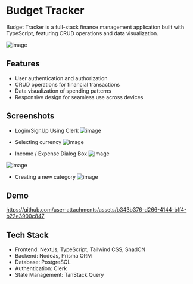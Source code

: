 # Budget Tracker

Budget Tracker is a full-stack finance management application built with TypeScript, featuring CRUD operations and data visualization.

![image](https://github.com/user-attachments/assets/731995d5-5780-413c-bc0a-f751fc515325)


## Features

- User authentication and authorization
- CRUD operations for financial transactions
- Data visualization of spending patterns
- Responsive design for seamless use across devices

## Screenshots
- Login/SignUp Using Clerk
![image](https://github.com/user-attachments/assets/7b55822b-8563-4361-9f84-fdeb410f30e9)

- Selecting currency
![image](https://github.com/user-attachments/assets/6b58411d-3c1c-4bdf-8965-ddd1946970e0)

- Income / Expense Dialog Box
![image](https://github.com/user-attachments/assets/1a9be8b2-67ba-4376-abb3-add48ef33e66)

![image](https://github.com/user-attachments/assets/eddf377f-09ca-4a61-bfec-8777c9985b89)

- Creating a new category
![image](https://github.com/user-attachments/assets/3209e9c6-3a17-4979-8acb-b7505bd35c52)





## Demo

https://github.com/user-attachments/assets/b343b376-d266-4144-bff4-b22e3900c847




## Tech Stack

- Frontend: NextJs, TypeScript, Tailwind CSS, ShadCN
- Backend: NodeJs, Prisma ORM
- Database: PostgreSQL
- Authentication: Clerk
- State Management: TanStack Query


